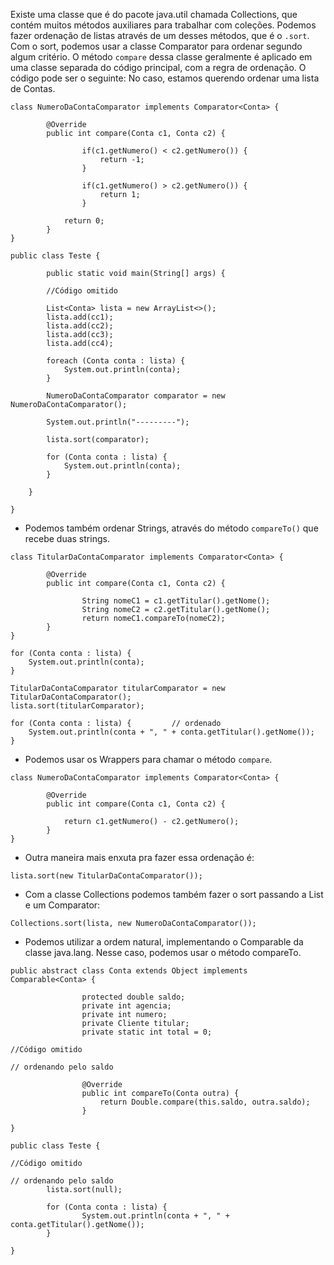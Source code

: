 Existe uma classe que é do pacote java.util chamada Collections, que contém muitos métodos auxiliares para trabalhar com coleções. Podemos fazer ordenação de listas através de um desses métodos, que é o `.sort`. Com o sort, podemos usar a classe Comparator para ordenar segundo algum critério. O método `compare` dessa classe geralmente é aplicado em uma classe separada do código principal, com a regra de ordenação. O código pode ser o seguinte: No caso, estamos querendo ordenar uma lista de Contas.
```
class NumeroDaContaComparator implements Comparator<Conta> {

        @Override
        public int compare(Conta c1, Conta c2) {

                if(c1.getNumero() < c2.getNumero()) {
                    return -1;
                }

                if(c1.getNumero() > c2.getNumero()) {
                    return 1;
                }

            return 0;
        }
}
```
```
public class Teste {

        public static void main(String[] args) {

        //Código omitido

        List<Conta> lista = new ArrayList<>();
        lista.add(cc1);
        lista.add(cc2);
        lista.add(cc3);
        lista.add(cc4);

        foreach (Conta conta : lista) {
            System.out.println(conta);
        }

        NumeroDaContaComparator comparator = new NumeroDaContaComparator();

        System.out.println("---------");

        lista.sort(comparator);

        for (Conta conta : lista) {
            System.out.println(conta);
        }

    }

}
```
- Podemos também ordenar Strings, através do método `compareTo()` que recebe duas strings.
```
class TitularDaContaComparator implements Comparator<Conta> {

        @Override
        public int compare(Conta c1, Conta c2) {

                String nomeC1 = c1.getTitular().getNome();
                String nomeC2 = c2.getTitular().getNome();
                return nomeC1.compareTo(nomeC2);
        }
}
```
```
for (Conta conta : lista) {
    System.out.println(conta);
}

TitularDaContaComparator titularComparator = new TitularDaContaComparator();
lista.sort(titularComparator);

for (Conta conta : lista) {         // ordenado
    System.out.println(conta + ", " + conta.getTitular().getNome());
}
```
- Podemos usar os Wrappers para chamar o método `compare`.
```
class NumeroDaContaComparator implements Comparator<Conta> {

        @Override
        public int compare(Conta c1, Conta c2) {

            return c1.getNumero() - c2.getNumero();
        }
}
```
- Outra maneira mais enxuta pra fazer essa ordenação é:
```
lista.sort(new TitularDaContaComparator());
```
- Com a classe Collections podemos também fazer o sort passando a List e um Comparator:
```
Collections.sort(lista, new NumeroDaContaComparator());
```
- Podemos utilizar a ordem natural, implementando o Comparable da classe java.lang. Nesse caso, podemos usar o método compareTo.

```
public abstract class Conta extends Object implements Comparable<Conta> {

                protected double saldo;
                private int agencia;
                private int numero;
                private Cliente titular;
                private static int total = 0;

//Código omitido

// ordenando pelo saldo

                @Override
                public int compareTo(Conta outra) {
                    return Double.compare(this.saldo, outra.saldo);
                }

}
```
```
public class Teste {

//Código omitido

// ordenando pelo saldo
        lista.sort(null);

        for (Conta conta : lista) {
                System.out.println(conta + ", " + conta.getTitular().getNome());
        }

}
```